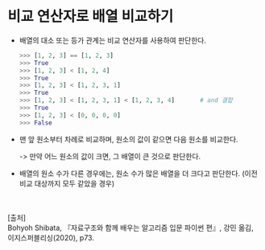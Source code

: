 # 비교 연산자로 배열 비교하기

- 배열의 대소 또는 등가 관계는 비교 연산자를 사용하여 판단한다.

  ~~~ python
  >>> [1, 2, 3] == [1, 2, 3]
  >>> True
  >>> [1, 2, 3] < [1, 2, 4]
  >>> True
  >>> [1, 2, 3] < [1, 2, 3, 1]
  >>> True
  >>> [1, 2, 3] < [1, 2, 3, 1] < [1, 2, 3, 4]		# and 결합
  >>> True
  >>> [1, 2, 3] < [0, 0, 0, 0]
  >>> False
  ~~~

- 맨 앞 원소부터 차례로 비교하며, 원소의 값이 같으면 다음 원소를 비교한다.

  -> 만약 어느 원소의 값이 크면, 그 배열이 큰 것으로 판단한다.

- 배열의 원소 수가 다른 경우에는, 원소 수가 많은 배열을 더 크다고 판단한다. (이전 비교 대상까지 모두 같았을 경우)

<br/><br/>
[출처]<br/>
Bohyoh Shibata, 『자료구조와 함께 배우는 알고리즘 입문 파이썬 편』, 강민 옮김, 이지스퍼블리싱(2020), p73.
